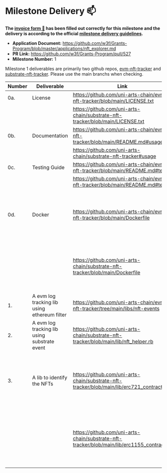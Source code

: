 # Milestone Delivery :mailbox:

**The [invoice form :pencil:](https://docs.google.com/forms/d/e/1FAIpQLSfmNYaoCgrxyhzgoKQ0ynQvnNRoTmgApz9NrMp-hd8mhIiO0A/viewform) has been filled out correctly for this milestone and the delivery is according to the official [milestone delivery guidelines](https://github.com/w3f/Grants-Program/blob/master/docs/milestone-deliverables-guidelines.md).**  

* **Application Document:** https://github.com/w3f/Grants-Program/blob/master/applications/nft_explorer.md
* **PR Link:** https://github.com/w3f/Grants-Program/pull/527
* **Milestone Number:** 1

Milestone 1 deliverables are primarily two github repos, [evm-nft-tracker](https://github.com/uni-arts-chain/evm-nft-tracker) and [substrate-nft-tracker](https://github.com/uni-arts-chain/substrate-nft-tracker). Please use the main branchs when checking.

| Number | Deliverable | Link | Notes |
| ------------- | ------------- | ------------- |------------- |
| 0a. | License |https://github.com/uni-arts-chain/evm-nft-tracker/blob/main/LICENSE.txt|  |
|  |  |https://github.com/uni-arts-chain/substrate-nft-tracker/blob/main/LICENSE.txt|  |
| 0b. | Documentation |https://github.com/uni-arts-chain/evm-nft-tracker/blob/main/README.md#usage|  |
|  |  |https://github.com/uni-arts-chain/substrate-nft-tracker#usage|  |
| 0c. | Testing Guide |https://github.com/uni-arts-chain/evm-nft-tracker/blob/main/README.md#test| |
|  |  |https://github.com/uni-arts-chain/evm-nft-tracker/blob/main/README.md#test| |
| 0d. | Docker |https://github.com/uni-arts-chain/evm-nft-tracker/blob/main/Dockerfile| [guide](Please always use the main branch when checking) |
|  |  |https://github.com/uni-arts-chain/substrate-nft-tracker/blob/main/Dockerfile| [guide](Please always use the main branch when checking) |
| 1. | A evm log tracking lib using ethereum filter |https://github.com/uni-arts-chain/evm-nft-tracker/tree/main/libs/nft-events| |
| 2. | A evm log tracking lib using substrate event |https://github.com/uni-arts-chain/substrate-nft-tracker/blob/main/lib/nft_helper.rb| |
| 3. | A lib to identify the NFTs |https://github.com/uni-arts-chain/substrate-nft-tracker/blob/main/lib/erc721_contract.rb| Initializing this class will check if the address passed in is a visual ERC721 contract. |
|  |  |https://github.com/uni-arts-chain/substrate-nft-tracker/blob/main/lib/erc1155_contract.rb| Initializing this class will check if the address passed in is a visual ERC1155 contract |

